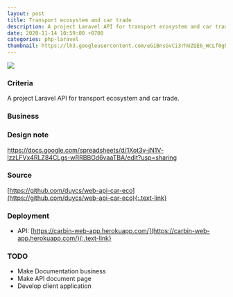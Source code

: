 ```yaml
---
layout: post
title: Transport ecosystem and car trade
description: A project Laravel API for transport ecosystem and car trade.
date: 2020-11-14 10:59:00 +0700
categories: php-laravel
thumbnail: https://lh3.googleusercontent.com/eGiBnsGvCi3rhUZQE6_WcLf0gN_dBIB04k8in0_k95qw9L-uXTowmci8-ZBOi0PPFxKVONQp1Cth4mYxgNg5KKWhdYkKgCU-MxaUk57dpC5EBoe8lF8hkpQkAyc3F1nTvhvmKIr8bIGSx019WOheFfZ9Rmy0tY_ruoIobNO074PzxOaK3v0Poe6DIaZM1SCJLFN6pXrxGNaaCSuDXW98WnMhxKJVBQL6H5SEFU_pJI3adZSqqMM0VPwj5k09QIR-AYN9HXXmIKPbq1bR7zKafyO05JMfsewm3Hr4MDXJmPpu_ZLjGO06yVWEZbY68-Tq7nW09E91gVzzgV88azZhLA1i6T3DxYAmRANPpe6VRUUxT0Gy4sGBf7iQVicYFb9TKA8Qv5y0OUR3DSYaQQRMSRnBUS1HfP2cAokiIkgn6coEQ5C44M9xwxFHQSP5IBtVCieVqa3ngj_fqwfuD-QvOYPUxN7GsBIu0Oitx-iXMLreyBYbriZI6kYcjHKfrykEpt0BIgedCA08GpMDC7O84ql3bvR-yDJl7Si-6JANSTAjFgWfvPhykWIrxMRO_EjQLo3Mvc_zOAUYvifBiRE_Pf5E8k1lW2_lazgEJEwyUFOLiha7WNAYpW-6BBrqE8D_ceXWksg4pj-PHV1Cp89lWpLo8AJR_YVmV-oajsrh_oNRaqKwd-zbX1Q=w720-h756-no
---
```

![](https://lh3.googleusercontent.com/eGiBnsGvCi3rhUZQE6_WcLf0gN_dBIB04k8in0_k95qw9L-uXTowmci8-ZBOi0PPFxKVONQp1Cth4mYxgNg5KKWhdYkKgCU-MxaUk57dpC5EBoe8lF8hkpQkAyc3F1nTvhvmKIr8bIGSx019WOheFfZ9Rmy0tY_ruoIobNO074PzxOaK3v0Poe6DIaZM1SCJLFN6pXrxGNaaCSuDXW98WnMhxKJVBQL6H5SEFU_pJI3adZSqqMM0VPwj5k09QIR-AYN9HXXmIKPbq1bR7zKafyO05JMfsewm3Hr4MDXJmPpu_ZLjGO06yVWEZbY68-Tq7nW09E91gVzzgV88azZhLA1i6T3DxYAmRANPpe6VRUUxT0Gy4sGBf7iQVicYFb9TKA8Qv5y0OUR3DSYaQQRMSRnBUS1HfP2cAokiIkgn6coEQ5C44M9xwxFHQSP5IBtVCieVqa3ngj_fqwfuD-QvOYPUxN7GsBIu0Oitx-iXMLreyBYbriZI6kYcjHKfrykEpt0BIgedCA08GpMDC7O84ql3bvR-yDJl7Si-6JANSTAjFgWfvPhykWIrxMRO_EjQLo3Mvc_zOAUYvifBiRE_Pf5E8k1lW2_lazgEJEwyUFOLiha7WNAYpW-6BBrqE8D_ceXWksg4pj-PHV1Cp89lWpLo8AJR_YVmV-oajsrh_oNRaqKwd-zbX1Q=w720-h756-no)

### Criteria
A project Laravel API for transport ecosystem and car trade.

### Business

### Design note
https://docs.google.com/spreadsheets/d/1Xot3v-jN1V-lzzLFVx4RLZ84CLgs-wRRBBGd6vaaTBA/edit?usp=sharing

### Source
[https://github.com/duycs/web-api-car-eco](https://github.com/duycs/web-api-car-eco){:.text-link}

### Deployment
- API: [https://carbin-web-app.herokuapp.com/](https://carbin-web-app.herokuapp.com/){:.text-link}

### TODO
- Make Documentation business
- Make API document page
- Develop client application
